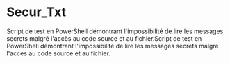# Secur_Txt
Script de test en PowerShell démontrant l'impossibilité de lire les messages secrets malgré l'accès au code source et au fichier.Script de test en PowerShell démontrant l'impossibilité de lire les messages secrets malgré l'accès au code source et au fichier.
